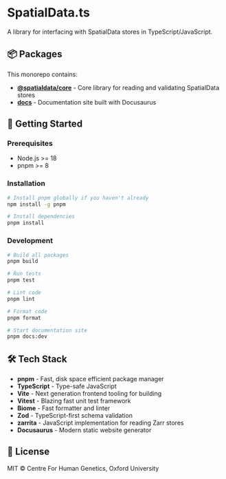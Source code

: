# SpatialData.ts

A library for interfacing with SpatialData stores in TypeScript/JavaScript.

## 📦 Packages

This monorepo contains:

- **[@spatialdata/core](./packages/core)** - Core library for reading and validating SpatialData stores
- **[docs](./docs)** - Documentation site built with Docusaurus

## 🚀 Getting Started

### Prerequisites

- Node.js >= 18
- pnpm >= 8

### Installation

```bash
# Install pnpm globally if you haven't already
npm install -g pnpm

# Install dependencies
pnpm install
```

### Development

```bash
# Build all packages
pnpm build

# Run tests
pnpm test

# Lint code
pnpm lint

# Format code
pnpm format

# Start documentation site
pnpm docs:dev
```

## 🛠️ Tech Stack

- **pnpm** - Fast, disk space efficient package manager
- **TypeScript** - Type-safe JavaScript
- **Vite** - Next generation frontend tooling for building
- **Vitest** - Blazing fast unit test framework
- **Biome** - Fast formatter and linter
- **Zod** - TypeScript-first schema validation
- **zarrita** - JavaScript implementation for reading Zarr stores
- **Docusaurus** - Modern static website generator

## 📝 License

MIT © Centre For Human Genetics, Oxford University

